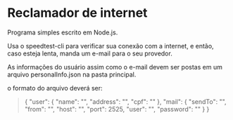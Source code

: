Reclamador de internet
======================

Programa simples escrito em Node.js.

Usa o speedtest-cli para verificar sua conexão com a internet, e então, caso esteja lenta, manda um e-mail para o seu provedor.

As informações do usuário assim como o e-mail devem ser postas em um arquivo personalInfo.json na pasta principal.

o formato do arquivo deverá ser: 

>{
>    "user": {
>        "name": "",
>        "address": "",
>        "cpf": ""
>    },
>    "mail": {
>        "sendTo": "",
>        "from": "",
>        "host": "",
>        "port": 2525,
>        "user": "",
>        "password": ""
>    }
>}
